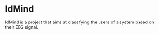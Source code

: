 # IdMind
IdMind is a project that aims at classifying the users of a system based on their EEG signal.

